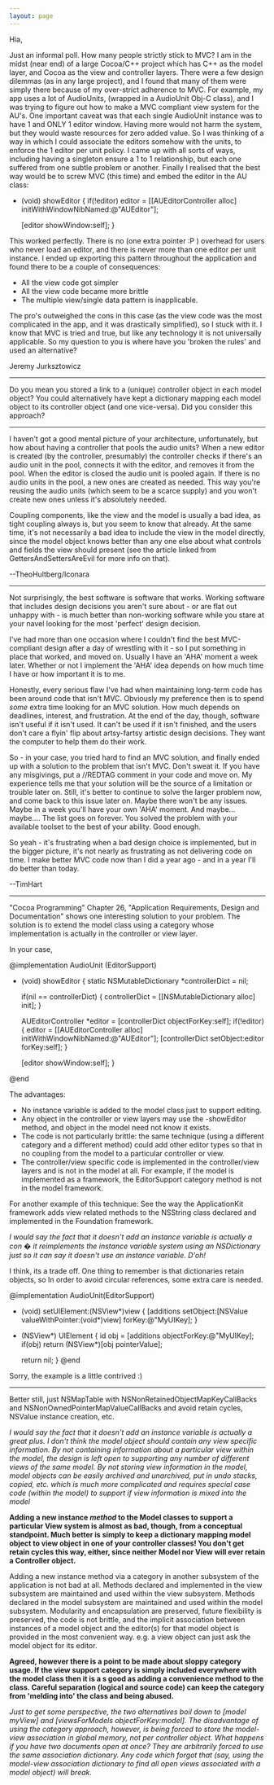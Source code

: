```yaml
---
layout: page
---
```


Hia, 

Just an informal poll. How many people strictly stick to MVC? I am in the midst (near end) of a large Cocoa/C++ project which has C++ as the model layer, and Cocoa as the view and controller layers. There were a few design dilemmas (as in any large project), and I found that many of them were simply there because of my over-strict adherence to MVC. For example, my app uses a lot of AudioUnit<nowiki/>s, (wrapped in a AudioUnit Obj-C class), and I was trying to figure out how to make a MVC compliant view system for the AU's. One important caveat was that each single AudioUnit instance was to have 1 and ONLY 1 editor window. Having more would not harm the system, but they would waste resources for zero added value. So I was thinking of a way in which I could associate the editors somehow with the units, to enforce the 1 editor per unit policy. I came up with all sorts of ways, including having a singleton ensure a 1 to 1 relationship, but each one suffered from one subtle problem or another. Finally I realised that the best way would be to screw MVC (this time) and embed the editor in the AU class:
    
- (void) showEditor
{
    if(!editor)
        editor = [[AUEditorController alloc] initWithWindowNibNamed:@"AUEditor"];

    [editor showWindow:self];
}

This worked perfectly. There is no (one extra pointer :P ) overhead for users who never load an editor, and there is never more than one editor per unit instance. I ended up exporting this pattern throughout the application and found there to be a couple of consequences:
- All the view code got simpler
- All the view code became more brittle
- The multiple view/single data pattern is inapplicable.

The pro's outweighed the cons in this case (as the view code was the most complicated in the app, and it was drastically simplified), so I stuck with it. I know that MVC is tried and true, but like any technology it is not universally applicable. So my question to you is where have you 'broken the rules' and used an alternative?

Jeremy Jurksztowicz

----

Do you mean you stored a link to a (unique) controller object in each model object? You could alternatively have kept a dictionary mapping each model object to its controller object (and one vice-versa). Did you consider this approach?

----

I haven't got a good mental picture of your architecture, unfortunately, but how about having a controller that pools the audio units? When a new editor is created (by the controller, presumably) the controller checks if there's an audio unit in the pool, connects it with the editor, and removes it from the pool. When the editor is closed the audio unit is pooled again. If there is no audio units in the pool, a new ones are created as needed. This way you're reusing the audio units (which seem to be a scarce supply) and you won't create new ones unless it's absolutely needed.

Coupling components, like the view and the model is usually a bad idea, as tight coupling always is, but you seem to know that already. At the same time, it's not necessarily a bad idea to include the view in the model directly, since the model object knows better than any one else about what controls and fields the view should present (see the article linked from GettersAndSettersAreEvil for more info on that).

--TheoHultberg/Iconara

----

Not surprisingly, the best software is software that works. Working software that includes design decisions you aren't sure about - or are flat out unhappy with - is much better than non-working software while you stare at your navel looking for the most 'perfect' design decision.

I've had more than one occasion where I couldn't find the best MVC-compliant design after a day of wrestling with it - so I put something in place that worked, and moved on. Usually I have an 'AHA' moment a week later. Whether or not I implement the 'AHA' idea depends on how much time I have or how important it is to me.

Honestly, every serious flaw I've had when maintaining long-term code has been around code that isn't MVC. Obviously my preference then is to spend *some* extra time looking for an MVC solution. How much depends on deadlines, interest, and frustration. At the end of the day, though, software isn't useful if it isn't used. It can't be used if it isn't finished, and the users don't care a flyin' flip about artsy-fartsy artistic design decisions. They want the computer to help them do their work.

So - in your case, you tried hard to find an MVC solution, and finally ended up with a solution to the problem that isn't MVC. Don't sweat it. If you have any misgivings, put a //REDTAG comment in your code and move on. My experience tells me that your solution will be the source of a limitation or trouble later on. Still, it's better to continue to solve the larger problem now, and come back to this issue later on. Maybe there won't be any issues. Maybe in a week you'll have your own 'AHA' moment. And maybe... maybe.... The list goes on forever. You solved the problem with your available toolset to the best of your ability. Good enough.

So yeah - it's frustrating when a bad design choice is implemented, but in the bigger picture, it's not nearly as frustrating as not delivering code on time. I make better MVC code now than I did a year ago - and in a year I'll do better than today.

--TimHart

----

"Cocoa Programming" Chapter 26, "Application Requirements, Design and Documentation" shows one interesting solution to your problem.  The solution is to extend the model class using a category whose implementation is actually in the controller or view layer.

In your case, 

    

@implementation AudioUnit (EditorSupport)

- (void) showEditor
{
    static NSMutableDictionary   *controllerDict = nil;

    if(nil == controllerDict)
    {
       controllerDict = [[NSMutableDictionary alloc] init];
    }
   
    AUEditorController *editor = [controllerDict objectForKey:self];
    if(!editor)
    {
        editor = [[AUEditorController alloc] initWithWindowNibNamed:@"AUEditor"]; 
        [controllerDict setObject:editor forKey:self]; 
    }

    [editor showWindow:self];
}

@end



The advantages:
   - No instance variable is added to the model class just to support editing.
   - Any object in the controller or view layers may use the -showEditor method, and object in the model need not know it exists.
   - The code is not particularly brittle: the same technique (using a different category and a different method) could add other editor types so that in no coupling from the model to a particular controller or view.
   - The controller/view specific code is implemented in the controller/view layers and is not in the model at all.  For example, if the model is implemented as a framework, the EditorSupport category method is not in the model framework.

For another example of this technique: See the way the ApplicationKit framework adds view related methods to the NSString class declared and implemented in the Foundation framework.

*I would say the fact that it doesn't add an instance variable is actually a con � it reimplements the instance variable system using an NSDictionary just so it can say it doesn't use an instance variable. D'oh!*

I think, its a trade off. One thing to remember is that dictionaries retain objects, so In order to avoid circular references, some extra care is needed.
    
@implementation AudioUnit(EditorSupport)
- (void) setUIElement:(NSView*)view
{
    [additions setObject:[NSValue valueWithPointer:(void*)view] forKey:@"MyUIKey];
}

- (NSView*) UIElement
{
    id obj = [additions objectForKey:@"MyUIKey];
    if(obj) return (NSView*)[obj pointerValue];

    return nil;
}
@end


Sorry, the example is a little contrived :)

----

Better still, just NSMapTable with NSNonRetainedObjectMapKeyCallBacks and NSNonOwnedPointerMapValueCallBacks and avoid retain cycles, NSValue instance creation, etc.

*I would say the fact that it doesn't add an instance variable is actually a great plus.  I don't think the model object should contain any view specific information.  By not containing information about a particular view within the model, the design is left open to supporting any number of different views of the same model.  By not storing view information in the model, model objects can be easily archived and unarchived, put in undo stacks, copied, etc. which is much more complicated and requires special case code (within the model) to support if view information is mixed into the model*

**Adding a new instance *method* to the Model classes to support a particular View system is almost as bad, though, from a conceptual standpoint. Much better is simply to keep a dictionary mapping model object to view object in one of your controller classes! You don't get retain cycles this way, either, since neither Model nor View will ever retain a Controller object.**

Adding a new instance method via a category in another subsystem of the application is not bad at all.  Methods declared and implemented in the view subsystem are maintained and used within the view subsystem.  Methods declared in the model subsystem are maintained and used within the model subsystem.  Modularity and encapsulation are preserved, future flexibility is preserved, the code is not brittle, and the implicit association between instances of a model object and the editor(s) for that model object is provided in the most convenient way.  e.g. a view object can just ask the model object for its editor.

**Agreed, however there is a point to be made about sloppy category usage. If the view support category is simply included everywhere with the model class then it is a s good as adding a convenience method to the class. Careful separation (logical and source code) can keep the category from 'melding into' the class and being abused.**

*Just to get some perspective, the two alternatives boil down to     [model myView] and     [viewsForModels objectForKey:model]. The disadvantage of using the category approach, however, is being forced to store the model-view association in global memory, not per controller object. What happens if you have two documents open at once? They are arbitrarily forced to use the same association dictionary. Any code which forgot that (say, using the model-view association dictionary to find all open views associated with a model object) will break.*
